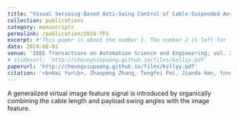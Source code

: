 ```yaml
---
title: "Visual Servoing-Based Anti-Swing Control of Cable-Suspended Aerial Transportation Systems With Variable-Length Cable"
collection: publications
category: manuscripts
permalink: /publication/2024-TFS
excerpt: #'This paper is about the number 1. The number 2 is left for future work.'
date: 2024-08-01
venue: 'IEEE Transactions on Automation Science and Engineering, vol. 22, pp. 5955-5965'
# slidesurl: 'http://cheungsiupaang.github.io/files/kzllyy.pdf'
paperurl: 'http://cheungsiupaang.github.io/files/kzllyy.pdf'
citation: '<b>Hai Yu<\b>, Zhaopeng Zhang, Tengfei Pei, Jianda Han, Yongchun Fang, Xiao Liang*'
---
```

A generalized virtual image feature signal is introduced by organically combining the cable length and payload swing angles with the image feature.
